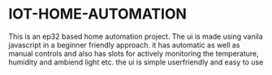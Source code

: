# IOT-HOME-AUTOMATION
  This is an ep32 based home automation project. The ui is made using vanila javascript in a beginner friendly approach. it has automatic as well as manual controls and also has slots for actively monitoring the temperature, humidity and ambiend light etc. the ui is simple userfriendly and easy to use
  
